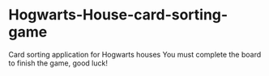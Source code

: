 # Hogwarts-House-card-sorting-game
Card sorting application for Hogwarts houses
You must complete the board to finish the game, good luck!

